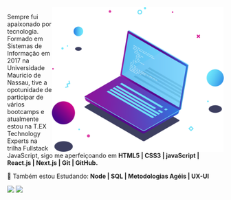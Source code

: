 <img src="./logo.svg" min-width="400px" max-width="400px" width="400px" align="right" alt="Computador iuriCode">

<p align="left"> 
  Sempre fui apaixonado por tecnologia. Formado em Sistemas de Informação em 2017 na Universidade Mauricio de Nassau, tive a opotunidade de participar de vários bootcamps e atualmente estou na T.EX Technology Experts na trilha Fullstack JavaScript, sigo me aperfeiçoando em <strong>HTML5 | CSS3 | javaScript | React.js | Next.js | Git | GitHub.</strong>
</p>

<p align="left">
  🦄 Também estou Estudando: <strong>Node | SQL | Metodologias Agéis | UX-UI</strong>
</p>

<p align="left">
  <a href="mailto:cabralnet@gmail.com" alt="Gmail">
  <img src="https://img.shields.io/badge/-Gmail-FF0000?style=flat-square&labelColor=FF0000&logo=gmail&logoColor=white&link=LINK-DO-SEU-EMAIL" /></a>

  <a href="https://www.linkedin.com/in/edcabralc/" alt="Linkedin">
  <img src="https://img.shields.io/badge/-Linkedin-0e76a8?style=flat-square&logo=Linkedin&logoColor=white&link=LINK-DO-SEU-LINKEDIN" /></a>
</p>

